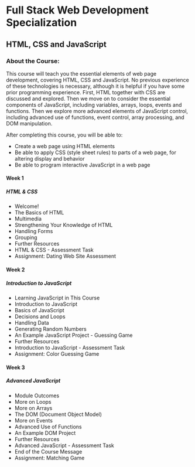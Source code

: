 # Full Stack Web Development Specialization
## HTML, CSS and JavaScript
### About the Course:
This course will teach you the essential elements of web page development, covering HTML, CSS and JavaScript. No previous experience of these technologies is necessary, although it is helpful if you have some prior programming experience. First, HTML together with CSS are discussed and explored. Then we move on to consider the essential components of JavaScript, including variables, arrays, loops, events and functions. Then we explore more advanced elements of JavaScript control, including advanced use of functions, event control, array processing, and DOM manipulation.

After completing this course, you will be able to:
- Create a web page using HTML elements
- Be able to apply CSS (style sheet rules) to parts of a web page, for altering display and behavior
- Be able to program interactive JavaScript in a web page

#### Week 1 
##### HTML & CSS
- Welcome!
- The Basics of HTML
- Multimedia
- Strengthening Your Knowledge of HTML
- Handling Forms
- Grouping
- Further Resources
- HTML & CSS - Assessment Task
- Assignment: Dating Web Site Assessment

#### Week 2
##### Introduction to JavaScript
- Learning JavaScript in This Course
- Introduction to JavaScript
- Basics of JavaScript
- Decisions and Loops
- Handling Data
- Generating Random Numbers
- An Example JavaScript Project - Guessing Game
- Further Resources
- Introduction to JavaScript - Assessment Task
- Assignment: Color Guessing Game

#### Week 3
##### Advanced JavaScript
- Module Outcomes
- More on Loops
- More on Arrays
- The DOM (Document Object Model)
- More on Events
- Advanced Use of Functions
- An Example DOM Project
- Further Resources
- Advanced JavaScript - Assessment Task
- End of the Course Message
- Assignment: Matching Game